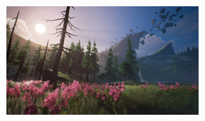 <a href="https://discord.gg/DXP43ZEwac">
    <picture>
        <img alt="ShrikeBot" src="https://raw.githubusercontent.com/FJrodafo/ShrikeBot/main/Assets/Banner/tutorial_slate_bg_full.jpg">
    </picture>
</a>
